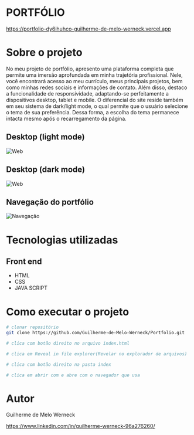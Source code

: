 # PORTFÓLIO
https://portfolio-dy6ihuhco-guilherme-de-melo-werneck.vercel.app

# Sobre o projeto
No meu projeto de portfólio, apresento uma plataforma completa que permite uma imersão aprofundada em minha trajetória profissional. Nele, 
você encontrará acesso ao meu currículo, meus principais projetos, bem como minhas redes sociais e informações de contato. Além disso, 
destaco a funcionalidade de responsividade, adaptando-se perfeitamente a dispositivos desktop, tablet e mobile. O diferencial do site 
reside também em seu sistema de dark/light mode, o qual permite que o usuário selecione o tema de sua preferência. Dessa forma, a escolha do tema permanece 
intacta mesmo após o recarregamento da página.

## Desktop (light mode)
![Web](https://lh3.googleusercontent.com/pw/AIL4fc8e_7LHBXxL40343kD9bfovXV_061hUeB9BAtutoQXuyYogQbNOZCr0txX2ecdIcor8b5wpgyxdXC2A0As_p9KAxvZ69iZ94vZvYiFAhDLqyumgeyc5wTtx95Z7pDJaDyfo10BjDK0ZXzC1QDT05vd3__EgBoUr4PUkFTvDTDJrSFpwVfE9-9rDXjfvPsOIgOHvoRQ-RtxVCD4rIVitprdQwddr5RYomY1yiyoCHE6r5R7Q8XsOWeRQP4qXkYsCHH-27kYr0KhSooAepEvsEjiBgiBNESu-cbkR14CXL-7ANEkhR8wTknxTnWM6xJVCvUIhfp_LFQ2bU6zSSC22Qt8eF6fi5lolgQTGadDU-0LOPgdoXCI0cEauREHEj5_oBubl3dNWgMzv7yobJmjuuhu_YH3qZdFyGb-1-sxwaMVkWBSC0EOkNQBc2oUTopHJ0OjE0wXRSJaHTOYQ9bVfNCObvNBAJg3IvCt0xsRQTU6VR0-mTWHUmCoTWzQCZn08SpUc5nM5aDHeEF79bCEENC1oXY6jJEkOk5p05eOzjNpVDcfl7Hn90OEiLwp52_2LMgN_9GSjhgX6RxvUuJVftxYfKeR-SEeG5GHc36GmIbBy9nHRAC7ziW2YVQuRa2K_pcf_nTA94qihj9nkjvTp8tfLjKxpFomnwrv8rO-FYenKOmn9V13abGF4GiIRyx-w1M7B827s07TsoFNmJxQnfD_8F0_Ux7vOolAmgHqz7wtRJCGgBfpHDES9gUE7f8FA2uMv9GOYdq5BV7FpoGcLcxisXL3GXoncWoustSIXt_MY9O5e9a82u5qvV3blgFz598NKPMo93-Ic3cUHCFRaJ-B0WsPDdz4xt9Zx56WBz2AOYT_m11hH2yRcpxKhW8n05t9_RsSIk0b_lG0F7hGWD_qnqEvbtlkQl7nN6CKmSizy5Fklwfx0zKtcVZWgIIiRS6ANL3dcIOfratG07UU3D8seKcTY7l14Iq5G0nLCD2uNwuZjAvoJzPbg3LGSLToJHTkwnjnVqJGcI9p1ipGi9QeA2TTzFf6c_wVHnat2EzcGRQBUi8BQC7ktxwO29t5xfkN9LJRvQ-s=w1847-h886-s-no?authuser=0)

## Desktop (dark mode)
![Web](https://lh3.googleusercontent.com/pw/AIL4fc9S73M83hCiUm3GiBGavXy4Jt0hIK6CsDrg0zQPH3SchoF2Hzk1YdKypdmQh6JdsNGG3ooHklBxe8wWKpmHvrqHk1y75bDeZArj-xsR6Nn39H6xIQ7CLX6gMbdl28DNgASsQSpl_km8J4peiqpd5SC2iV52sF-ByrUV0XBd6s4n-Wp56AHSPG2rBY0DbkvC-v6IeWLKbl75Cva9QMVpRUg5r-_UMqy0z-co8pY5eA3-m_U0QBzu5E8OJQSYgI7zINmu300ZOMIyGMgZqDrnI7Co0MbVrpM0vusvyOMlukIrI0NyI_MV-AGabfPR5IulVLGbCAn9SigsWVHmpKMxcqF5J9ycMDpTyqrixf_PLTWrPDe9Rrp993nbf-PqbaMQtp1ox0o7ewHqHl0qERnAaZCcj6ezMyOz1FfqZ2ewDhsibXFKbO40vadRuFukW4SvoEdq9GRV3q3--zCFjYYAMBL3xu3awoo1RsW4Z-5gxOHiHEcI6Kx6Q33t5gcbll7pw8eES1Ad1cTlvvESDOa7FGgEd4lfJNC4_CKOFHv5V9c4ewZ4LU8_CyWtKqGxOIUvhpqFIK3SqbI-3ZmyWYnZmSUJsNtZm-BGpCpxyrNzPcFcBHzQR9EnSrMakrxjxWvSibmhG4wAgGULW1XLbBqi9_ZnfMiQYmJCnpRVV8zen2wNbHvDRQLYrT1-qffbwJOvo8x0Txpxk1X5wqlMQZVkVkTtps_q2CRyQxjm6MuBD8xsLG34yVa8ArPZ3TKNC-hGsz_39l9sYPE9C6_xLv2eNeclAyR5c7OJUAX0AsYmlT9eEG7toR4e6bEo6pK2TYO_WedQsFtxvhdr5pth5eLNDyJmGoblUcznLu2od2Py-yfngjIpHTCpawMcfvkdu5mrI3pMlDTAp93XZDbDUqWGosM4YsqLwERTH0lJpYNug4qs1tD0tidUFnBIy62RTMZxrKxQrXsOZzYba-CN49X5O57vpkSZNeOVu0D75t4_et_SKSdA57X8up2icftZitjTZiRRF5XLc0CgNtQH5TS12hoHmuV6weM34hNvfz2Zfm1iP1whGUZYgwD3rC8t6Lan-0jndS1CjPo=w1817-h890-s-no?authuser=0)

## Navegação do portfólio
![Navegação](https://lh3.googleusercontent.com/pw/AIL4fc_j1CxdqRgyeKArDIth0Pc2HmavF6Lupa8tNSWbM4If5G4uoE8SIkNvODfMlLScG6bj4t5M4CW6_Dh0ZZGlmfZH4ZwZPV7W-G07Sdv7qdMcIZKbH-rec-gIbvCt8L7kgIzyUFNvYcCNtwni6f7mQxfKvtuknsIJUnahqpuOYLghAsdxyzQz4rZWrvFA4W2US9E2hwzVtYhpOeGiA8rwcw-ZS6wuEiHZ7SrVYjyIqn-XAeDkbT7wCM7M0bzlkfHKetc-yKHLPxyQjs5E0eXzik1_ar5bER2_St1T6X9LcpIHXcuwlNTeqfhzld5dv3Ou7MesJ-rQ5tx4Ls5uo9Shrorof8daX4riAhX7MOPCkuCbxfaVlPIrCMhHEQRnxE6TZa3sSIlN6pQzxaK2rp8VND7uYYBduCdbSxPtpTekce9wlfOvCGOS8rasspYFo2ngemqBcvrNJ0cYTpBd_pnT9KxACXvTqUok3jzMIFgI1UcwTREHKF8UTul1y9-aVm4vuz4DgIwdZt3Ok73E62fGb7vP4YLVTZWMIZEA_caa2YZu4M1HDqBaKBmgrZPk9sEdyWUu0QDfS3Xy8P4Aik7SLhwaigp6GI7SPdaojCyjjaBRENyCSMUnnc0YruKjQ0e6jXukhBdLWuyWvyoKrWIubBAnmHUg5pfNABKpP2sADdmk4VNvucTJN3M5HwjEPevVJZUr1JOnOVw_-Zdf_zyT2BPGyz0NluyIPLDPFYS7wNmXZSdr9xz7RPn_UuD9f0WSnLgDK5WVvbtY2oefk13_ziE7qvR40wGWIUtXibXtJRKXmkqL7g3Or_6fNPh0XyP_1otI6GKKQumlhXwwKe_5DeQaP6zoVB6eOQzrze-utHByPYxKeHihF4l8lhN45fjwZ0nHDQMoJIoNf9jyu4Nh_EC3VL6if7yxgyUcQXClwA4eHmXir9Pf4_8d2frT0cjBVfySLEeZIcPiRnWMEz_LXfIv-RNoSqHTh6nH5StG0iHnseww2uROa5U9QJzOSRQ3yUAa9S50iIGJw9UAr4fGv5qwgmzgd9QcucuK5Gs0rDzn7Q2q-q7pxECrWZS41D5tdz7rcZMc0PQ=w157-h698-s-no?authuser=0)

# Tecnologias utilizadas

## Front end
- HTML
- CSS
- JAVA SCRIPT



# Como executar o projeto

```bash
# clonar repositório
git clone https://github.com/Guilherme-de-Melo-Werneck/Portfolio.git

# clica com botão direito no arquivo index.html

# clica em Reveal in file explorer(Revelar no explorador de arquivos)

# clica com botão direito na pasta index

# clica em abrir com e abre com o navegador que usa

```

# Autor

Guilherme de Melo Werneck

https://www.linkedin.com/in/guilherme-werneck-96a276260/
